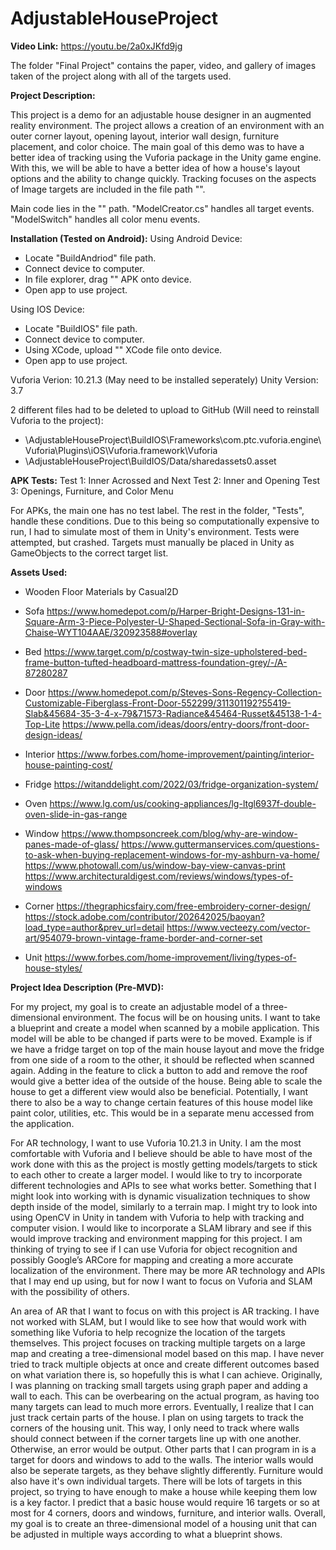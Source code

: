 # AdjustableHouseProject

**Video Link:**
https://youtu.be/2a0xJKfd9jg

The folder "Final Project" contains the paper, video, and gallery of images taken of the project along with all of the targets used.

**Project Description:**

This project is a demo for an adjustable house designer in an augmented reality environment. The project allows a creation of an environment with an outer corner layout, opening layout, interior wall design, furniture placement, and color choice. The main goal of this demo was to have a better idea of tracking using the Vuforia package in the Unity game engine. With this, we will be able to have a better idea of how a house's layout options and the ability to change quickly. Tracking focuses on the aspects of Image targets are included in the file path "".

Main code lies in the "" path. "ModelCreator.cs" handles all target events. "ModelSwitch" handles all color menu events.

**Installation (Tested on Android):**
Using Android Device:
- Locate "BuildAndriod" file path.
- Connect device to computer.
- In file explorer, drag "" APK onto device.
- Open app to use project.

Using IOS Device:
- Locate "BuildIOS" file path.
- Connect device to computer.
- Using XCode, upload "" XCode file onto device.
- Open app to use project.

Vuforia Verion: 10.21.3 (May need to be installed seperately)
Unity Version: 3.7

2 different files had to be deleted to upload to GitHub (Will need to reinstall Vuforia to the project):
- \AdjustableHouseProject\BuildIOS\Frameworks\com.ptc.vuforia.engine\Vuforia\Plugins\iOS\Vuforia.framework\Vuforia
- \AdjustableHouseProject\BuildIOS/Data/sharedassets0.asset

**APK Tests:**
Test 1: Inner Acrossed and Next
Test 2: Inner and Opening
Test 3: Openings, Furniture, and Color Menu

For APKs, the main one has no test label. The rest in the folder, "Tests", handle these conditions. Due to this being so computationally expensive to run, I had to simulate most of them in Unity's environment. Tests were attempted, but crashed. Targets must manually be placed in Unity as GameObjects to the correct target list.

**Assets Used:**

- Wooden Floor Materials by Casual2D

- Sofa
https://www.homedepot.com/p/Harper-Bright-Designs-131-in-Square-Arm-3-Piece-Polyester-U-Shaped-Sectional-Sofa-in-Gray-with-Chaise-WYT104AAE/320923588#overlay

- Bed
https://www.target.com/p/costway-twin-size-upholstered-bed-frame-button-tufted-headboard-mattress-foundation-grey/-/A-87280287

- Door
https://www.homedepot.com/p/Steves-Sons-Regency-Collection-Customizable-Fiberglass-Front-Door-552299/311301192?55419-Slab&45684-35-3-4-x-79&71573-Radiance&45464-Russet&45138-1-4-Top-Lite
https://www.pella.com/ideas/doors/entry-doors/front-door-design-ideas/

- Interior
https://www.forbes.com/home-improvement/painting/interior-house-painting-cost/

- Fridge
https://witanddelight.com/2022/03/fridge-organization-system/

- Oven
https://www.lg.com/us/cooking-appliances/lg-ltgl6937f-double-oven-slide-in-gas-range

- Window
https://www.thompsoncreek.com/blog/why-are-window-panes-made-of-glass/
https://www.guttermanservices.com/questions-to-ask-when-buying-replacement-windows-for-my-ashburn-va-home/
https://www.photowall.com/us/window-bay-view-canvas-print
https://www.architecturaldigest.com/reviews/windows/types-of-windows

- Corner
https://thegraphicsfairy.com/free-embroidery-corner-design/
https://stock.adobe.com/contributor/202642025/baoyan?load_type=author&prev_url=detail
https://www.vecteezy.com/vector-art/954079-brown-vintage-frame-border-and-corner-set

- Unit
https://www.forbes.com/home-improvement/living/types-of-house-styles/

**Project Idea Description (Pre-MVD):**

  For my project, my goal is to create an adjustable model of a three-dimensional environment. The focus will be on housing units. I want to take a blueprint and create a model when scanned by a mobile application. This model will be able to be changed if parts were to be moved. Example is if we have a fridge target on top of the main house layout and move the fridge from one side of a room to the other, it should be reflected when scanned again. Adding in the feature to click a button to add and remove the roof would give a better idea of the outside of the house. Being able to scale the house to get a different view would also be beneficial. Potentially, I want there to also be a way to change certain features of this house model like paint color, utilities, etc. This would be in a separate menu accessed from the application.
  
  For AR technology, I want to use Vuforia 10.21.3 in Unity. I am the most comfortable with Vuforia and I believe should be able to have most of the work done with this as the project is mostly getting models/targets to stick to each other to create a larger model. I would like to try to incorporate different technologies and APIs to see what works better. Something that I might look into working with is dynamic visualization techniques to show depth inside of the model, similarly to a terrain map. I might try to look into using OpenCV in Unity in tandem with Vuforia to help with tracking and computer vision. I would like to incorporate a SLAM library and see if this would improve tracking and environment mapping for this project. I am thinking of trying to see if I can use Vuforia for object recognition and possibly Google’s ARCore for mapping and creating a more accurate localization of the environment. There may be more AR technology and APIs that I may end up using, but for now I want to focus on Vuforia and SLAM with the possibility of others. 
  
  An area of AR that I want to focus on with this project is AR tracking. I have not worked with SLAM, but I would like to see how that would work with something like Vuforia to help recognize the location of the targets themselves. This project focuses on tracking multiple targets on a large map and creating a tree-dimensional model based on this map. I have never tried to track multiple objects at once and create different outcomes based on what variation there is, so hopefully this is what I can achieve. Originally, I was planning on tracking small targets using graph paper and adding a wall to each. This can be overbearing on the actual program, as having too many targets can lead to much more errors. Eventually, I realize that I can just track certain parts of the house. I plan on using targets to track the corners of the housing unit. This way, I only need to track where walls should connect between if the corner targets line up with one another. Otherwise, an error would be output. Other parts that I can program in is a target for doors and windows to add to the walls. The interior walls would also be seperate targets, as they behave slightly differently. Furniture would also have it's own individual targets. There will be lots of targets in this project, so trying to have enough to make a house while keeping them low is a key factor. I predict that a basic house would require 16 targets or so at most for 4 corners, doors and windows, furniture, and interior walls. Overall, my goal is to create an three-dimensional model of a housing unit that can be adjusted in multiple ways according to what a blueprint shows.
